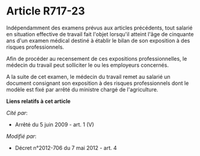 # Article R717-23

Indépendamment des examens prévus aux articles précédents, tout salarié en situation effective de travail fait l'objet
lorsqu'il atteint l'âge de cinquante ans d'un examen médical destiné à établir le bilan de son exposition à des risques
professionnels. 

Afin de procéder au recensement de ces expositions professionnelles, le médecin du travail peut solliciter le ou les
employeurs concernés. 

A la suite de cet examen, le médecin du travail remet au salarié un document consignant son exposition à des risques
professionnels dont le modèle est fixé par arrêté du ministre chargé de l'agriculture.

**Liens relatifs à cet article**

_Cité par_:

  - Arrêté du 5 juin 2009 - art. 1 (V)

_Modifié par_:

  - Décret n°2012-706 du 7 mai 2012 - art. 4
